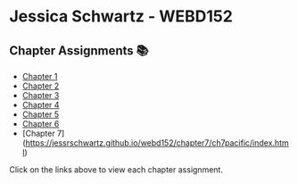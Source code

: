 # Jessica Schwartz - WEBD152

## Chapter Assignments 📚

- [Chapter 1](https://jessrschwartz.github.io/webd152/chapter1/index.html)
- [Chapter 2](https://jessrschwartz.github.io/webd152/chapter2/pacific/index.html)
- [Chapter 3](https://jessrschwartz.github.io/webd152/chapter3/yoga/index.html)
- [Chapter 4](https://jessrschwartz.github.io/webd152/chapter4/ch4pacific/index.html)
- [Chapter 5](https://jessrschwartz.github.io/webd152/chapter5/ch5pacific/index.html)
- [Chapter 6](https://jessrschwartz.github.io/webd152/chapter6/ch6pacific/index.html)
- [Chapter 7] (https://jessrschwartz.github.io/webd152/chapter7/ch7pacific/index.html)

Click on the links above to view each chapter assignment.
